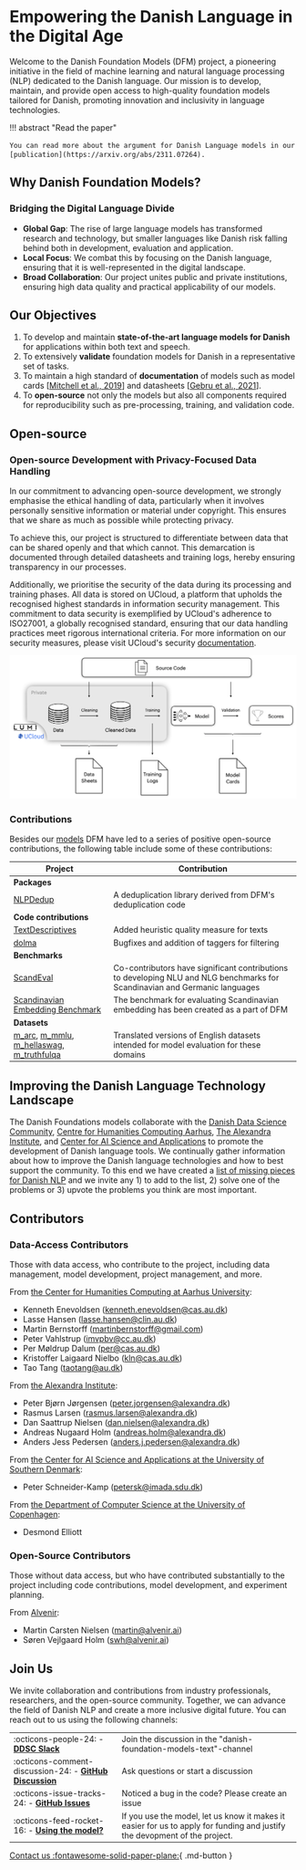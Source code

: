 # Empowering the Danish Language in the Digital Age

Welcome to the Danish Foundation Models (DFM) project, a pioneering initiative in the field of machine learning and natural language processing (NLP) dedicated to the Danish language. Our mission is to develop, maintain, and provide open access to high-quality foundation models tailored for Danish, promoting innovation and inclusivity in language technologies.

!!! abstract "Read the paper"

    You can read more about the argument for Danish Language models in our [publication](https://arxiv.org/abs/2311.07264).

## Why Danish Foundation Models?

### Bridging the Digital Language Divide

- **Global Gap**: The rise of large language models has transformed research and technology, but smaller languages like Danish risk falling behind both in development, evaluation and application.
- **Local Focus**: We combat this by focusing on the Danish language, ensuring that it is well-represented in the digital landscape.
- **Broad Collaboration**: Our project unites public and private institutions, ensuring high data quality and practical applicability of our models.

## Our Objectives

1. To develop and maintain **state-of-the-art language models for Danish** for applications within both text and speech.
2. To extensively **validate** foundation models for Danish in a representative set of tasks.
3. To maintain a high standard of **documentation** of models such as model cards \[[Mitchell et al., 2019](https://arxiv.org/abs/1810.03993)\] and datasheets \[[Gebru et al., 2021](https://cacm.acm.org/magazines/2021/12/256932-datasheets-for-datasets/abstract)\].
4. To **open-source** not only the models but also all components required for reproducibility such as pre-processing, training, and validation code.



## Open-source

###  Open-source Development with Privacy-Focused Data Handling

In our commitment to advancing open-source development, we strongly emphasise the ethical handling of data, particularly when it involves personally sensitive information or material under copyright. This ensures that we share as much as possible while protecting privacy.

To achieve this, our project is structured to differentiate between data that can be shared openly and that which cannot. 
This demarcation is documented through detailed datasheets and training logs, hereby ensuring transparency in our processes.

Additionally, we prioritise the security of the data during its processing and training phases. All data is stored on UCloud, a platform that upholds the recognised highest standards in information security management. This commitment to data security is exemplified by UCloud's adherence to ISO27001, a globally recognised standard, ensuring that our data handling practices meet rigorous international criteria. For more information on our security measures, please visit UCloud's security [documentation](https://docs.cloud.sdu.dk/intro/security.html).

![](_static/structure.png)

### Contributions

Besides our [models](https://www.foundationmodels.dk/models/) DFM have led to a series of positive open-source contributions, the following table include some of these contributions:


| Project                                                                                                                                                                                                                                                                            | Contribution                                                                                        |
| ---------------------------------------------------------------------------------------------------------------------------------------------------------------------------------------------------------------------------------------------------------------------------------- | --------------------------------------------------------------------------------------------------- |
| **Packages**                                                                                                                                                                                                                                                                       |                                                                                                     |
| [NLPDedup](https://github.com/saattrupdan/NLPDedup)                                                                                                                                                                                                                                | A deduplication library derived from DFM's deduplication code                                       |
| **Code contributions**                                                                                                                                                                                                                                                             |                                                                                                     |
| [TextDescriptives](https://hlasse.github.io/TextDescriptives/)                                                                                                                                                                                                                     | Added heuristic quality measure for texts                                                           |
| [dolma](https://github.com/allenai/dolma)                                                                                                                                                                                                                                          | Bugfixes and addition of taggers for filtering                                                      |
| **Benchmarks**                                                                                                                                                                                                                                                                     |                                                                                                     |
| [ScandEval](https://scandeval.com)                                                                                                                                                                                                                                                 | Co-contributors have significant contributions to developing NLU and NLG benchmarks for Scandinavian and Germanic languages |
| [Scandinavian Embedding Benchmark](https://kennethenevoldsen.github.io/scandinavian-embedding-benchmark/)                                                                                                                                                                          | The benchmark for evaluating Scandinavian embedding has been created as a part of DFM               |
| **Datasets**                                                                                                                                                                                                                                                                       |                                                                                                     |
| [m_arc](https://huggingface.co/datasets/alexandrainst/m_arc), [m_mmlu](https://huggingface.co/datasets/alexandrainst/m_mmlu), [m_hellaswag](https://huggingface.co/datasets/alexandrainst/m_hellaswag), [m_truthfulqa](https://huggingface.co/datasets/alexandrainst/m_truthfulqa) | Translated versions of English datasets intended for model evaluation for these domains             |


<!-- 
temp. removed (see DDSC slack channel: NLP)

| [dagw_reddit_filtered_v1.0.0](https://huggingface.co/datasets/DDSC/dagw_reddit_filtered_v1.0.0)                        | A filtered version of the Danish Gigaword, including reddit   | 
| **Lexical Resources**                                                                                                  |                                                               |
| [Detailed Word Frequencies](https://huggingface.co/collections/chcaa/danish-word-frequencies-65ba3f61875c73327d1691b2) | Detailed word frequencies across domain and pos-tags          |

-->

## Improving the Danish Language Technology Landscape

The Danish Foundations models collaborate with the [Danish Data Science Community](https://danskdatascience.dk/), [Centre for Humanities Computing Aarhus](https://chcaa.io/), [The Alexandra Institute](https://alexandra.dk), and [Center for AI Science and Applications](https://sdu.dk/casa) to promote the development of Danish language tools. We continually gather information about how to improve the Danish language technologies and how to best support the community. To this end we have created a [list of missing pieces for Danish NLP](https://github.com/centre-for-humanities-computing/danish-foundation-models/discussions/categories/missing-pieces-for-danish-nlp) and we invite any 1) to add to the list, 2) solve one of the problems or 3) upvote the problems you think are most important.

## Contributors

### Data-Access Contributors
Those with data access, who contribute to the project, including data management, model development, project management, and more.

From [the Center for Humanities Computing at Aarhus University](https://chc.au.dk/):

  - Kenneth Enevoldsen ([kenneth.enevoldsen@cas.au.dk](mailto:kenneth.enevoldsen@cas.au.dk))
  - Lasse Hansen ([lasse.hansen@clin.au.dk](lasse.hansen@clin.au.dk))
  - Martin Bernstorff ([martinbernstorff@gmail.com](martinbernstorff@gmail.com))
  - Peter Vahlstrup ([imvpbv@cc.au.dk](imvpbv@cc.au.dk))
  - Per Møldrup Dalum ([per@cas.au.dk](per@cas.au.dk))
  - Kristoffer Laigaard Nielbo ([kln@cas.au.dk](kln@cas.au.dk))
  - Tao Tang ([taotang@au.dk](taotang@au.dk))

From [the Alexandra Institute](https://alexandra.dk/):

  - Peter Bjørn Jørgensen ([peter.jorgensen@alexandra.dk](peter.jorgensen@alexandra.dk))
  - Rasmus Larsen ([rasmus.larsen@alexandra.dk](rasmus.larsen@alexandra.dk))
  - Dan Saattrup Nielsen ([dan.nielsen@alexandra.dk](dan.nielsen@alexandra.dk))
  - Andreas Nugaard Holm ([andreas.holm@alexandra.dk](andreas.holm@alexandra.dk))
  - Anders Jess Pedersen ([anders.j.pedersen@alexandra.dk](anders.j.pedersen@alexandra.dk))

From [the Center for AI Science and Applications at the University of Southern Denmark](https://sdu.dk/casa):

  - Peter Schneider-Kamp ([petersk@imada.sdu.dk](petersk@imada.sdu.dk))

From [the Department of Computer Science at the University of Copenhagen](https://di.ku.dk/):

  - Desmond Elliott

### Open-Source Contributors
Those without data access, but who have contributed substantially to the project including code contributions, model development, and experiment planning.

From [Alvenir](https://www.alvenir.ai/):

  - Martin Carsten Nielsen ([martin@alvenir.ai](martin@alvenir.ai))
  - Søren Vejlgaard Holm ([swh@alvenir.ai](swh@alvenir.ai))

## Join Us

We invite collaboration and contributions from industry professionals, researchers, and the open-source community. Together, we can advance the field of Danish NLP and create a more inclusive digital future. You can reach out to us using the following channels:


|                                                                                                                                                                         |                                                                                                                            |
| ----------------------------------------------------------------------------------------------------------------------------------------------------------------------- | -------------------------------------------------------------------------------------------------------------------------- |
| :octicons-people-24: - [**DDSC Slack**](https://join.slack.com/t/danskdatascie-o8m9638/shared_invite/zt-1jh2dwmj4-D_mjywfXERvVP75n9O0ykg)                               | Join the discussion in the "danish-foundation-models-text"-channel                                                         |
| :octicons-comment-discussion-24: -  [**GitHub Discussion**](https://github.com/centre-for-humanities-computing/danish-foundation-models/discussions)                    | Ask questions or start a discussion                                                                                        |
| :octicons-issue-tracks-24: - [**GitHub Issues**](https://github.com/centre-for-humanities-computing/danish-foundation-models/issues)                                    | Noticed a bug in the code? Please create an issue                                                                          |
| :octicons-feed-rocket-16: - [**Using the model?**](https://github.com/centre-for-humanities-computing/danish-foundation-models/discussions/categories/using-our-models) | If you use the model, let us know it makes it easier for us to apply for funding and justify the devopment of the project. |

[Contact us :fontawesome-solid-paper-plane:](mailto:kenneth.enevoldsen@cas.au.dk){ .md-button }
